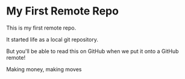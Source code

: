 # My First Remote Repo

This is my first remote repo.

It started life as a local git repository.

But you'll be able to read this on GitHub when we put it onto a GitHub remote!

Making money, making moves
